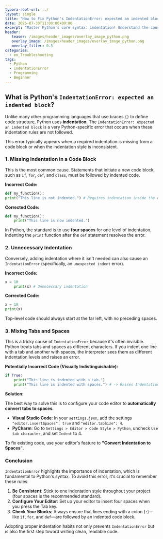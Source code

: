 ```yaml
---
typora-root-url: ../
layout: single
title: "How to Fix Python's IndentationError: expected an indented block"
date: 2025-07-30T11:00:00+09:00
excerpt: "Master Python's core syntax: indentation! Understand the causes of and solutions for IndentationError, fix mixed tabs and spaces, and learn to write clean, error-free code."
header:
   teaser: /images/header_images/overlay_image_python.png
   overlay_image: /images/header_images/overlay_image_python.png
   overlay_filter: 0.5
categories:
  - en_Troubleshooting
tags:
  - Python
  - IndentationError
  - Programming
  - Beginner
---
```


## What is Python's `IndentationError: expected an indented block`?

Unlike many other programming languages that use braces `{}` to define code structure, Python uses **indentation**. The `IndentationError: expected an indented block` is a very Python-specific error that occurs when these indentation rules are not followed.

This error typically appears when a required indentation is missing from a code block or when the indentation style is inconsistent.

### 1. Missing Indentation in a Code Block

This is the most common cause. Statements that initiate a new code block, such as `if`, `for`, `def`, and `class`, must be followed by indented code.

**Incorrect Code:**
```python
def my_function():
print("This line is not indented.") # Requires indentation inside the def block
```

**Corrected Code:**
```python
def my_function():
    print("This line is now indented.")
```
In Python, the standard is to use **four spaces** for one level of indentation. Indenting the `print` function after the `def` statement resolves the error.

### 2. Unnecessary Indentation

Conversely, adding indentation where it isn't needed can also cause an `IndentationError` (specifically, an `unexpected indent` error).

**Incorrect Code:**
```python
x = 10
    print(x) # Unnecessary indentation
```

**Corrected Code:**
```python
x = 10
print(x)
```
Top-level code should always start at the far left, with no preceding spaces.

### 3. Mixing Tabs and Spaces

This is a tricky cause of `IndentationError` because it's often invisible. Python treats tabs and spaces as different characters. If you indent one line with a tab and another with spaces, the interpreter sees them as different indentation levels and raises an error.

**Potentially Incorrect Code (Visually Indistinguishable):**
```python
if True:
	print("This line is indented with a tab.")
    print("This line is indented with spaces.") # -> Raises IndentationError
```

**Solution:**

The best way to solve this is to configure your code editor to **automatically convert tabs to spaces**.

-   **Visual Studio Code**: In your `settings.json`, add the settings `"editor.insertSpaces": true` and `"editor.tabSize": 4`.
-   **PyCharm**: Go to `Settings > Editor > Code Style > Python`, uncheck `Use tab character`, and set `Indent` to 4.

To fix existing code, use your editor's feature to **"Convert Indentation to Spaces"**.

### Conclusion

`IndentationError` highlights the importance of indentation, which is fundamental to Python's syntax. To avoid this error, it's crucial to remember these rules:

1.  **Be Consistent**: Stick to one indentation style throughout your project (four spaces is the recommended standard).
2.  **Configure Your Editor**: Set up your editor to insert four spaces when you press the Tab key.
3.  **Check Your Blocks**: Always ensure that lines ending with a colon (`:`)—like `if`, `for`, and `def`—are followed by an indented code block.

Adopting proper indentation habits not only prevents `IndentationError` but is also the first step toward writing clean, readable code.
